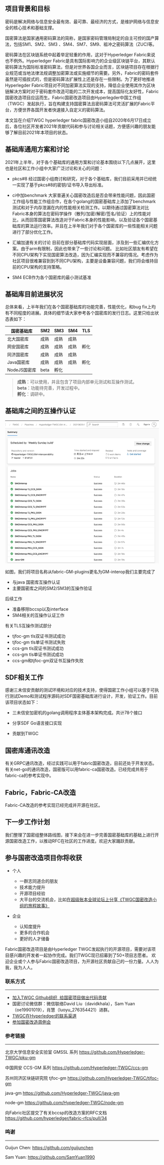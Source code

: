 ## 项目背景和目标

密码是解决网络与信息安全最有效、最可靠、最经济的方式，是维护网络与信息安全的核心技术和基础支撑。

国密算法是国家通用密码算法的简称，是国家密码管理局制定的自主可控的国产算法，包括SM1、SM2、SM3 、SM4、SM7、SM9、祖冲之密码算法（ZUC)等。

密码算法在区块链系统中起着举足轻重的作用，这对于Hyperledger Fabric来说也不例外。Hyperledger Fabric是具有国际影响力的企业级区块链平台，其默认密码算法为国际标准密码算法，但是对世界各国企业而言，区块链项目存在根据行业规范或当地法律法规调整加密算法或实施细节的需要。另外，Fabric的密码套件虽然是可插拔式的，但是密码算法扩展性上还是存在一些限制。为了更好地推进Hyperlegder Fabric项目对不同加密算法实现的支持，降低企业使用其作为区块链解决方案时对于密码套件改造可能的二次开发成本，提高国际化友好性，Fabric国密改造项目应运而生。Fabric国密改造项目由Hyperlegder中国工作组（TWGC）发起执行，旨在构建支持国密算法且密码算法可灵活扩展的Fabric平台，方便世界各国开发者快速接入自定义的密码算法。

本文旨在介绍TWGC hyperledger fabric国密改造小组自2020年6月17日成立后，各位社区开发者2021年贡献代码和参与讨论相关话题，方便感兴趣的朋友能够了解目前2021年本项目的状态。

## 基础库通用方案和讨论
2021年上半年，对于各个基础库的通用方案和讨论基本围绕以下几点展开，这里也是社区和工作小组中大家广泛讨论和关心的问题：

- pkcs#8
经过国密小组商讨和研究，对于各个基础库，我们目前采用并已经统一实现了基于pkcs#8的密钥/证书导入导出标准。

- ci中加benchmark
大家普遍关心国密改造后是否会带来性能问题，因此国密工作组与性能工作组合作，在各个golang的国密基础库上添加了benchmark测试和对于内存泄漏在内的性能相关检测工作。以期待通过国密算法对比Fabric本身的算法在密码学操作（散列/加密/解密/签名/验证）上的性能对比，从而回答国密算法改造对于Fabric本身的性能影响，以及验证各个国密基础库的算法运行效率。并且在上半年我们对于各个国密库的一些性能相关问题进行了部分优化工作。

- 汇编加速有关的讨论
目前在部分基础库代码实现层面，涉及到一些汇编优化方案。由于arm有限制，因此也带来了一些讨论和问题。
比如社区朋友有希望在不同CPU架构下实现国密算法改造，因为汇编实现而不兼容的情况。考虑作为社区项目很难兼容到到不同CPU架构，主要是设备兼容问题，我们将会维持目前的CPU架构的支持策略。

- SM4 ECB作为各个国密库的最小测试基准

## 基础库目前进展状况

总体来看，上半年我们在各个国密基础库的功能完善，性能优化，和bug fix上均有不同程度的进展。具体的细节请大家参考各个国密库的发行日志。这里只给出状态表如下：

| 国密基础库    | SM2    | SM3    | SM4    | TLS    |
| ------------ | ------ | ------ | ------ | ------ |
| 北大国密库    | 成熟   | 成熟   | 成熟    |        |
| 网安国密库    | 成熟   | 成熟   | 成熟    |  孵化   |
| 同济国密库    | 成熟   | 成熟   | 成熟    |        |
| Java国密库    | 成熟  | 成熟   | 成熟    |  孵化   |
| NodeJS国密库  | beta | 孵化     |       |        |

> **成熟**：可以使用，并且包含了项目内部单元测试和互操作测试。  
> **beta**：功能待完善，开发过程中。  
> **孵化**：调研中。  


## 基础库之间的互操作认证

![CI测试结果](../图片/互操作库CI状态.png)

如图，我们将项目名称从fabric-GM-plugins更名为GM-interop我们主要完成了
- 与java 国密库互操作认证
- 主要国密库之间的SM2/SM3的互操作验证

后续工作
- 准备移除bccsp以及interface
- SM4相关的互操作认证工作

有关TLS互操作测试部分
- tjfoc-gm tls双证书测试成功
- tjfoc-gm tls单证书测试失败
- ccs-gm tls双证书测试成功
- ccs-gm tls单证书测试成功
- ccs-gm和tjfoc-gm双证书互操作失败  

## SDF相关工作

感谢三未信安贡献的测试环境和对应的技术支持，使得国密工作小组可以基于可执行测试Demo和测试程序源码对SDF国密基础库进行设计，开发，验证工作。目前该项目状态如下：

- 三未信安加密机的golang调用程序主体基本架构完成。共计78个接口

- 分享SDF Go语言接口实现

- 贡献到TWGC

## 国密库通讯改造
有关GRPC通讯改造，经过实践可以用于fabric国密改造，目前还处于开发状态。
有关net-go的通讯改造，国密版可以用fabric-ca国密改造。已经完成并用于fabric-ca的参考实现中。

## Fabric，Fabric-CA改造
Fabric-CA改造的参考实现已经完成并开源在社区。

## 下一步工作计划
我们整理了国密组整体路线图，接下来会在进一步完善国密基础库的基础上进行开源国密改造工作，以推动RFC在社区的工作进度。欢迎大家踊跃贡献。


## 参与国密改造项目你将收获

- 个人

  - 一群志同道合的朋友
  - 技术能力提升
  - 开源项目经验
  - 大平台的交流机会，比如[在超级账本全球论坛上分享《TWGC国密改造小组的旅程故事》](https://github.com/Hyperledger-TWGC/fabric-gm-wiki/blob/master/%E4%BC%9A%E8%AE%AE%E8%AE%B0%E5%BD%95/A%20journey%20with%20the%20TWGC%20CryptoGraphy%20Team%20-%20David%20Liu%2C%20Oracle.pdf)

- 企业

  - 认知度提升
  - 更多的合作机会
  - 更好的人才储备

Fabric国密改造项目是由Hyperledger TWGC发起执行的开源项目，需要对该项目感兴趣的开发者一起协作完成。我们TWGC现已招募到了50+项目志愿者。
欢迎企业或个人参与Fabric国密改造项目，为开源社区贡献自己的一份力量。人人为我，我为人人。


### 联系方式
-------------
- [加入TWGC Github组织, 给国密项目做出代码贡献](https://github.com/Hyperledger-TWGC) 
- 国密讨论微信群：微信联络David Liu（davidkhala），Sam Yuan（oe19901019），肖慧（luoyu_276354421）进群。
- [TWGC在Hyperledger的联系渠道](https://wiki.hyperledger.org/display/TWGC/Technical+Working+Group+China)
- [参加国密改造周例会](https://github.com/Hyperledger-TWGC/fabric-gm-wiki/wiki/%E6%AF%8F%E5%91%A8%E4%BE%8B%E4%BC%9A%E4%BF%A1%E6%81%AF)


### 参考链接
-------------
北京大学信息安全实验室 GMSSL 系列
https://github.com/Hyperledger-TWGC/pku-gm

中国网安 CCS-GM 系列
https://github.com/Hyperledger-TWGC/ccs-gm

苏州同济区块链研究院 tjfoc-gm
https://github.com/Hyperledger-TWGC/tjfoc-gm

java-gm
https://github.com/Hyperledger-TWGC/java-gm

node-gm
https://github.com/Hyperledger-TWGC/node-gm

向Fabric社区提交了有关bccsp的改造方案的RFC文档
https://github.com/hyperledger/fabric-rfcs/pull/34


### 鸣谢
-------------
Guijun Chen: https://github.com/guijunchen

Sam Yuan: https://github.com/SamYuan1990











